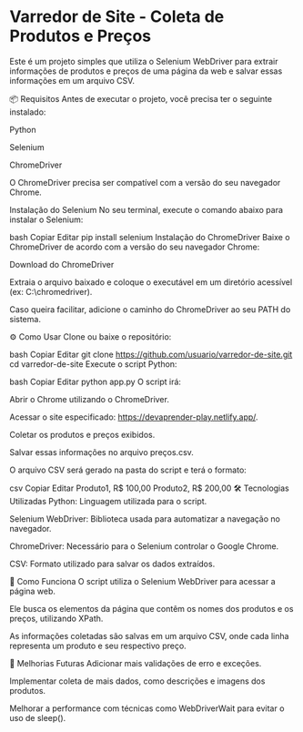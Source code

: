 
# Varredor de Site - Coleta de Produtos e Preços

Este é um projeto simples que utiliza o Selenium WebDriver para extrair informações de produtos e preços de uma página da web e salvar essas informações em um arquivo CSV.

📦 Requisitos
Antes de executar o projeto, você precisa ter o seguinte instalado:

Python

Selenium

ChromeDriver

O ChromeDriver precisa ser compatível com a versão do seu navegador Chrome.

Instalação do Selenium
No seu terminal, execute o comando abaixo para instalar o Selenium:

bash
Copiar
Editar
pip install selenium
Instalação do ChromeDriver
Baixe o ChromeDriver de acordo com a versão do seu navegador Chrome:

Download do ChromeDriver

Extraia o arquivo baixado e coloque o executável em um diretório acessível (ex: C:\chromedriver).

Caso queira facilitar, adicione o caminho do ChromeDriver ao seu PATH do sistema.

⚙️ Como Usar
Clone ou baixe o repositório:

bash
Copiar
Editar
git clone https://github.com/usuario/varredor-de-site.git
cd varredor-de-site
Execute o script Python:

bash
Copiar
Editar
python app.py
O script irá:

Abrir o Chrome utilizando o ChromeDriver.

Acessar o site especificado: https://devaprender-play.netlify.app/.

Coletar os produtos e preços exibidos.

Salvar essas informações no arquivo preços.csv.

O arquivo CSV será gerado na pasta do script e terá o formato:

csv
Copiar
Editar
Produto1, R$ 100,00
Produto2, R$ 200,00
🛠️ Tecnologias Utilizadas
Python: Linguagem utilizada para o script.

Selenium WebDriver: Biblioteca usada para automatizar a navegação no navegador.

ChromeDriver: Necessário para o Selenium controlar o Google Chrome.

CSV: Formato utilizado para salvar os dados extraídos.

🔧 Como Funciona
O script utiliza o Selenium WebDriver para acessar a página web.

Ele busca os elementos da página que contêm os nomes dos produtos e os preços, utilizando XPath.

As informações coletadas são salvas em um arquivo CSV, onde cada linha representa um produto e seu respectivo preço.

🚧 Melhorias Futuras
Adicionar mais validações de erro e exceções.

Implementar coleta de mais dados, como descrições e imagens dos produtos.

Melhorar a performance com técnicas como WebDriverWait para evitar o uso de sleep().

